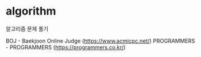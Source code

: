 # algorithm
알고리즘 문제 풀기

BOJ - Baekjoon Online Judge (https://www.acmicpc.net/)
PROGRAMMERS - PROGRAMMERS (https://programmers.co.kr/)
